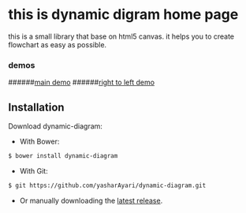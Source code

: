 # this is dynamic digram home page
this is a small library that base on html5 canvas. it helps you to create flowchart as easy as possible.
### demos
######[main demo](https://yasharayari.github.io/dynamic-diagram/app/index.html)
######[right to left demo](https://yasharayari.github.io/dynamic-diagram/app/index-rtl.html)

## Installation

Download dynamic-diagram:

- With Bower:

```sh
$ bower install dynamic-diagram
```

- With Git:

```sh
$ git https://github.com/yasharAyari/dynamic-diagram.git
```

- Or manually downloading the [latest release](https://github.com/yasharAyari/dynamic-diagram/archive/master.zip).
